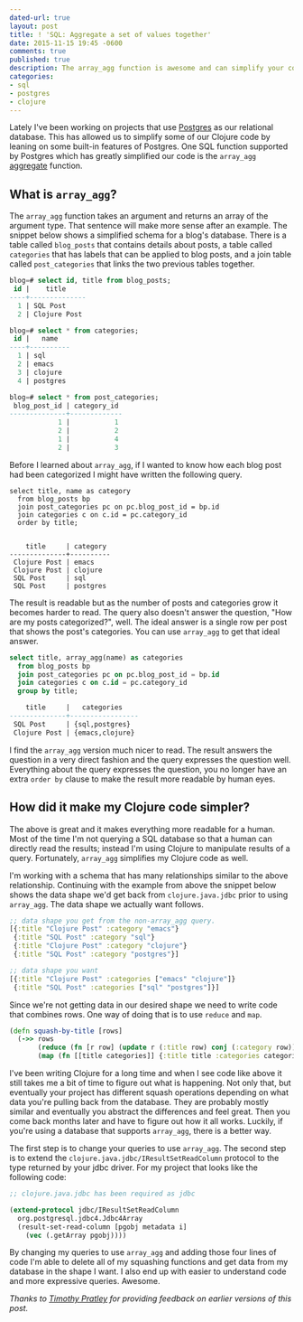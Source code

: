 ```yaml
---
dated-url: true
layout: post
title: ! 'SQL: Aggregate a set of values together'
date: 2015-11-15 19:45 -0600
comments: true
published: true
description: The array_agg function is awesome and can simplify your code.
categories:
- sql
- postgres
- clojure
---
```


Lately I've been working on projects that use
[Postgres](http://www.postgresql.org/) as our relational database.
This has allowed us to simplify some of our Clojure code by leaning on
some built-in features of Postgres. One SQL function supported by
Postgres which has greatly simplified our code is the `array_agg`
[aggregate](http://www.postgresql.org/docs/9.4/static/functions-aggregate.html)
function.

## What is `array_agg`?

The `array_agg` function takes an argument and returns an array of the
argument type. That sentence will make more sense after an example.
The snippet below shows a simplified schema for a blog's database.
There is a table called `blog_posts` that contains details about
posts, a table called `categories` that has labels that can be applied
to blog posts, and a join table called `post_categories` that links
the two previous tables together.

```sql
blog=# select id, title from blog_posts;
 id |    title
----+--------------
  1 | SQL Post
  2 | Clojure Post

blog=# select * from categories;
 id |   name
----+----------
  1 | sql
  2 | emacs
  3 | clojure
  4 | postgres

blog=# select * from post_categories;
 blog_post_id | category_id
--------------+-------------
            1 |           1
            2 |           2
            1 |           4
            2 |           3
```

Before I learned about `array_agg`, if I wanted to know how each blog
post had been categorized I might have written the following query.

```
select title, name as category
  from blog_posts bp
  join post_categories pc on pc.blog_post_id = bp.id
  join categories c on c.id = pc.category_id
  order by title;


    title     | category
--------------+----------
 Clojure Post | emacs
 Clojure Post | clojure
 SQL Post     | sql
 SQL Post     | postgres
```

The result is readable but as the number of posts and categories grow
it becomes harder to read. The query also doesn't answer the question,
"How are my posts categorized?", well. The ideal answer is a single
row per post that shows the post's categories. You can use `array_agg`
to get that ideal answer.

```sql
select title, array_agg(name) as categories
  from blog_posts bp
  join post_categories pc on pc.blog_post_id = bp.id
  join categories c on c.id = pc.category_id
  group by title;

    title     |   categories
--------------+-----------------
 SQL Post     | {sql,postgres}
 Clojure Post | {emacs,clojure}
```

I find the `array_agg` version much nicer to read. The result answers
the question in a very direct fashion and the query expresses the
question well. Everything about the query expresses the question, you
no longer have an extra `order by` clause to make the result more
readable by human eyes.

## How did it make my Clojure code simpler?

The above is great and it makes everything more readable for a human.
Most of the time I'm not querying a SQL database so that a human can
directly read the results; instead I'm using Clojure to manipulate
results of a query. Fortunately, `array_agg` simplifies my Clojure
code as well.

I'm working with a schema that has many relationships similar to the
above relationship. Continuing with the example from above the snippet
below shows the data shape we'd get back from `clojure.java.jdbc`
prior to using `array_agg`. The data shape we actually want follows.

``` clojure
;; data shape you get from the non-array_agg query.
[{:title "Clojure Post" :category "emacs"}
 {:title "SQL Post" :category "sql"}
 {:title "Clojure Post" :category "clojure"}
 {:title "SQL Post" :category "postgres"}]

;; data shape you want
[{:title "Clojure Post" :categories ["emacs" "clojure"]}
 {:title "SQL Post" :categories ["sql" "postgres"]}]
```

Since we're not getting data in our desired shape we need to write
code that combines rows. One way of doing that is to use `reduce` and `map`.

``` clojure
(defn squash-by-title [rows]
  (->> rows
       (reduce (fn [r row] (update r (:title row) conj (:category row))) {})
       (map (fn [[title categories]] {:title title :categories categories}))))
```

I've been writing Clojure for a long time and when I see code like
above it still takes me a bit of time to figure out what is happening.
Not only that, but eventually your project has different squash
operations depending on what data you're pulling back from the
database. They are probably mostly similar and eventually you abstract
the differences and feel great. Then you come back months later and
have to figure out how it all works. Luckily, if you're using a
database that supports `array_agg`, there is a better way.

The first step is to change your queries to use `array_agg`. The
second step is to extend the `clojure.java.jdbc/IResultSetReadColumn`
protocol to the type returned by your jdbc driver. For my project that
looks like the following code:

``` clojure
;; clojure.java.jdbc has been required as jdbc

(extend-protocol jdbc/IResultSetReadColumn
  org.postgresql.jdbc4.Jdbc4Array
  (result-set-read-column [pgobj metadata i]
    (vec (.getArray pgobj))))
```

By changing my queries to use `array_agg` and adding those four lines
of code I'm able to delete all of my squashing functions and get data
from my database in the shape I want. I also end up with easier to
understand code and more expressive queries. Awesome.

_Thanks to [Timothy Pratley](http://timothypratley.blogspot.com/) for
providing feedback on earlier versions of this post._
